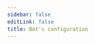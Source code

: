 ```yaml
---
sidebar: false
editLink: false
title: Bot's configuration
---
```


<template>
  <div id="setting">
    <h1>Pixiv bot's configuration</h1>
    <div class="custom-block alert warning" v-if="alert == 1">
      <p class="custom-block-title">There is no configuration!</p>
      <p>We suggest send <code>/s</code> command and reopen this page to get your latest bot's configuration.</p>
    </div>
    <div class="custom-block danger" v-else-if="alert == 2">
      <p class="custom-block-title">Your bot's configuration maybe not a latest version (configuration generate time: {{ new Date(bot_confiuration_time).toString().split(' (')[0] }})</p>
      <p>We suggest send <code>/s</code> command and reopen this page to get your latest bot's configuration.</p>
    </div>
    <blockquote>Please agree to our privacy policy before configurate this bot.</blockquote>
    <div id="format">
      <h2>Message format configuration</h2>
      <blockquote>
        Here you can customize the bot's return message format
        <br>
        Here please make sure that your custom format is not too long, messages that are too long will not be sent.
      </blockquote>
      <div id="template">
        <p style="text-align: center;">Default template (click to apply)</p>
        <div class="cards">
          <div class="card container" @click="current_template = '%NSFW|#NSFW %title% [%url%](%url%) %p%%\n|tags%'">
            <p>#NSFW XX:Me <a>#pixiv</a> <a>https://pixiv.net/artworks/...</a> 1/4<br>
              #DARLINGintheFRANXX #ゼロツー #ココロ #ミク #イクノ #xx:me #トリカ
            </p>
          </div>
          <div class="card container"
            @click="current_template = '%NSFW|#NSFW %[%title%](%url%)% / id=|id% / [%author_name%](%author_url%) %p%%\n|tags%'">
            <p>#NSFW <a>XX:Me</a> / id=67953985 / <a>rumikuu</a> 2/4<br>
              #DARLINGintheFRANXX #ゼロツー #ココロ #ミク #イクノ #xx:me #トリカ
            </p>
          </div>
          <div class="card container"
            @click="current_template = '%NSFW|#NSFW %[%title%](%url%)% / [%author_name%](%author_url%) %p%%\n|tags%'">
            <p>#NSFW <a>XX:Me</a> / <a>rumikuu</a> 3/4<br>
              #DARLINGintheFRANXX #ゼロツー #ココロ #ミク #イクノ #xx:me #トリカ
            </p>
          </div>
        </div>
        <p style="text-align: center;">Preview</p>
        <div id="customtemplate">
          <div class="card" style="margin: auto;">
            <div style="text-align: center;">
              <img src="./img/67953985_p0.jpg">
            </div>
            <!-- self xss warning -->
            <span class="container" v-html="format(current_template)"></span>
          </div>
          <div class="textareacard">
            <textarea v-model="current_template"></textarea>
          </div>
          <details class="custom-block details">
            <summary>Format help</summary>
              <p>
              Telegram's Markdown supports only the following:
              <br>
              ** __ []() ```
              <br>
              You need to be aware of these limitations before customizing.
              <br> Need to show links?
              <br>
              <code>[title](link)</code> Just follow the Markdown format.
              <br>
              <br>
              Here we use %% as the variable, where you can add the text you want before and after the variable using | to
              add it.
              <br>
              example: <code>%link:|url|?233%</code> -> link: https://www.pixiv.net/artworks/123?233
              <br>
              if you like |, just add | in front of it to escape it
              <br>
              <code>%link:\||url|\|?233%</code> -> link:| https://www.pixiv.net/artworks/123|?233
              <br>
              The variables that are currently available are :
              <br>
              <code>%title%</code> illust's title
              <br>
              <code>%id%</code> illust's id
              <br>
              <code>%url%</code> illust's link https://www.pixiv.net/artworks/:id
              <br>
              <code>%tags%</code> illust's tags
              <br>
              <code>%NSFW%</code> No safe fork work!
              <br>
              <code>%author_id%</code> author's id
              <br>
              <code>%author_url%</code> author's link
              <br>
              <code>%author_name%</code> author's name
              <br>
              <code>%p%</code> Show current page when muilt page current/totalpage example: 1/2
            </p>
          </details>
        </div>
      </div>
    </div>
    <div id="save" v-if="raw_config !== ''">
      <a target="_tshare" :href="'tg://msg_url?url=' + encodeURIComponent(raw_config)">save changes</a>
       <p>In order to anonymize, saving the changes requires you to copy the command to bot, if the button above does not jump to Telegram and send a message to Pixiv_bot please manually copy the following text to bot.</p>
      <div class="textareacard">
        <textarea v-model="raw_config" readonly style="resize: none;"></textarea>
      </div>
    </div>
  </div>
</template>

<script>
  let md = new require('markdown-it')()
  export default {
    data: () => ({
      alert: 0,
      bot_confiuration_time: 0,
      current_template: '%NSFW|#NSFW %[%title%](%url%)% %p%%\n|tags%',
      raw_config: ''
    }),
    methods: {
      format(template = false, mode = 'message') {
        return md.render(format({ "original_urls": [1, 2, 3, 4], "id": "67953985", "title": "XX:Me", "author_name": "rumikuu", "author_id": "3654183", "inline": [], "tags": ["DARLINGintheFRANXX", "ゼロツー", "ココロ", "ミク", "イクノ", "xx:me", "トリカゴ"], "nsfw": true }, {
          remove_caption: false,
          telegraph: false,
          tags: true,
          c_show_id: true,
          setting: {
            format: {
              message: template,
              inline: template
            }
          }
        }, 'message', 3).replaceAll('\n', '  \n'))
      },
      save() {
        let d = {
          format: {
            message: this.current_template,
            inline: this.current_template,
          },
          time: this.bot_confiuration_time
        }
        sessionStorage.s = encodeUnicode(JSON.stringify(d))
        this.raw_config = encodeUnicode(JSON.stringify(d))
      }
    },
    watch: {
      current_template: function () {
        this.save()
      }
    },
    mounted() {
      // load configure from hash
      let hash = location.hash.substr(1)
      if (sessionStorage.s && (!hash || hash.length < 10)) {
        hash = sessionStorage.s
      }
      try {
        location.hash = '#'
        let setting = {}
        if (setting = JSON.parse(decodeUnicode(hash))) {
          // I don't wanna design the tabs to hold message / inline reply format.....
          this.current_template = setting.format.message
          this.bot_confiuration_time = setting.time
          if (+new Date() - setting.time > 120000 && setting.time !== undefined && setting.time !== 0) { // time - bot generate time > 120s
            this.alert = 2
          }
        }
      } catch (error) {
        this.alert = 1
        console.warn(error, hash)
      }
    }
  }
  function format(td, flag, mode = 'message', p) { let template = flag.setting.format[mode]; if (template == '') { return '' } else { let splited_tamplate = template.replaceAll('\\%', '\uff69').split('%'); let replace_list = [['title', td.title], ['id', flag.c_show_id ? td.id : false], ['url', `https://pixiv.net/artworks/${td.id}`], ['NSFW', td.nsfw], ['author_id', td.author_id], ['author_url', `https://www.pixiv.net/users/${td.author_id}`], ['author_name', td.author_name]]; if (td) { if (td.original_urls && td.original_urls.length > 1 && p !== -1) { replace_list.push(['p', `${(p + 1)}/${td.original_urls.length}`]) } else { replace_list.push(['p', '']) } if (flag.tags) { let tags = '#' + td.tags.join(' #'); replace_list.push(['tags', tags.substr(0, tags.length - 1)]) } else { replace_list.push(['tags', '']) } } if (flag.single_caption) { if (!td) { replace_list.push(['mid', flag.mid]) } else { replace_list.push(['mid', '%mid%']) } } splited_tamplate.map((r, id) => { replace_list.forEach(x => { if (x && r.includes(x[0])) { splited_tamplate[id] = Treplace(r, ...x) } }) }); template = splited_tamplate.join('').replaceAll('\uff69', '%'); let temp = template.match(/\[.*?\]/); if (temp) { temp.map(r => { template = template.replace(r, re_escape_strings(r)) }) } } return template } function escape_strings(t) { '[]()*_`~'.split('').forEach(x => { t = t.toString().replaceAll(x, `\\${x}`) }); return t } function re_escape_strings(t) { '()*_`~'.split('').forEach(x => { t = t.toString().replaceAll('\\' + x, x) }); return t } function Treplace(r, name, value) { if (!r.includes(name)) { return r } if (!value) { return '' } if (typeof value == 'boolean') { value = '' } return r.replaceAll('\\|', '\uffb4').split('|').map(l => { if (l == name) { if (name == 'tags') { return value } return escape_strings(value) } return l }).join('').replaceAll('\uffb4', '|') } function decodeUnicode(str) { return decodeURIComponent(atob(str).split('').map(function (c) { return '%' + ('00' + c.charCodeAt(0).toString(16)).slice(-2) }).join('')) } function encodeUnicode(str) { return btoa(encodeURIComponent(str).replace(/%([0-9A-F]{2})/g, function toSolidBytes(match, p1) { return String.fromCharCode('0x' + p1) })) }
</script>
